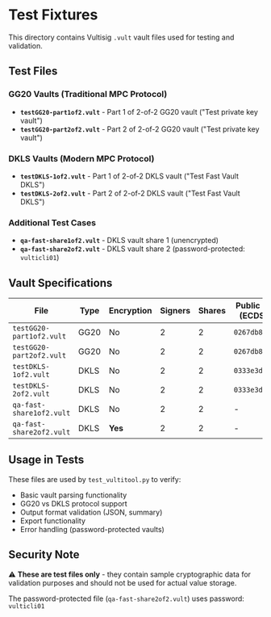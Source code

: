 # Test Fixtures

This directory contains Vultisig `.vult` vault files used for testing and validation.

## Test Files

### GG20 Vaults (Traditional MPC Protocol)
- **`testGG20-part1of2.vult`** - Part 1 of 2-of-2 GG20 vault ("Test private key vault")
- **`testGG20-part2of2.vult`** - Part 2 of 2-of-2 GG20 vault ("Test private key vault")

### DKLS Vaults (Modern MPC Protocol)  
- **`testDKLS-1of2.vult`** - Part 1 of 2-of-2 DKLS vault ("Test Fast Vault DKLS")
- **`testDKLS-2of2.vult`** - Part 2 of 2-of-2 DKLS vault ("Test Fast Vault DKLS")

### Additional Test Cases
- **`qa-fast-share1of2.vult`** - DKLS vault share 1 (unencrypted)
- **`qa-fast-share2of2.vult`** - DKLS vault share 2 (password-protected: `vulticli01`)

## Vault Specifications

| File | Type | Encryption | Signers | Shares | Public Key (ECDSA) |
|------|------|------------|---------|---------|-------------------|
| `testGG20-part1of2.vult` | GG20 | No | 2 | 2 | `0267db81...` |
| `testGG20-part2of2.vult` | GG20 | No | 2 | 2 | `0267db81...` |
| `testDKLS-1of2.vult` | DKLS | No | 2 | 2 | `0333e3d4...` |
| `testDKLS-2of2.vult` | DKLS | No | 2 | 2 | `0333e3d4...` |
| `qa-fast-share1of2.vult` | DKLS | No | 2 | 2 | - |
| `qa-fast-share2of2.vult` | DKLS | **Yes** | 2 | 2 | - |

## Usage in Tests

These files are used by `test_vultitool.py` to verify:
- Basic vault parsing functionality
- GG20 vs DKLS protocol support
- Output format validation (JSON, summary)
- Export functionality 
- Error handling (password-protected vaults)

## Security Note

⚠️ **These are test files only** - they contain sample cryptographic data for validation purposes and should not be used for actual value storage.

The password-protected file (`qa-fast-share2of2.vult`) uses password: `vulticli01`
